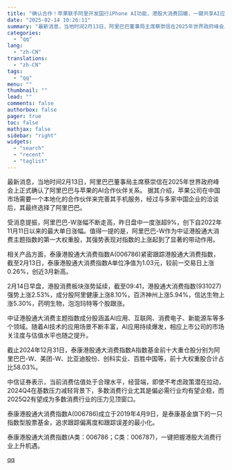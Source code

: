 ```yaml
---
title: "确认合作！苹果联手阿里开发国行iPhone AI功能，港股大消费回暖，一键共享AI应用爆发投资机遇"
date: "2025-02-14 10:26:11"
summary: "最新消息，当地时间2月13日，阿里巴巴董事局主席蔡崇信在2025年世界政府峰会上正式确认了阿里巴巴与..."
categories:
  - "qq"
lang:
  - "zh-CN"
translations:
  - "zh-CN"
tags:
  - "qq"
menu: ""
thumbnail: ""
lead: ""
comments: false
authorbox: false
pager: true
toc: false
mathjax: false
sidebar: "right"
widgets:
  - "search"
  - "recent"
  - "taglist"
---
```


最新消息，当地时间2月13日，阿里巴巴董事局主席蔡崇信在2025年世界政府峰会上正式确认了阿里巴巴与苹果的AI合作伙伴关系。 据其介绍，苹果公司在中国市场需要一个本地化的合作伙伴来完善其手机服务，经过与多家中国企业的洽谈后，其最终选择了阿里巴巴。

受消息提振，阿里巴巴-W涨幅不断走高，昨日盘中一度涨超9%，创下自2022年11月11日以来的最大单日涨幅。值得一提的是，阿里巴巴-W作为中证港股通大消费主题指数的第一大权重股，其强势表现对指数的上涨起到了显著的带动作用。

相关产品方面，泰康港股通大消费指数A(006786)紧密跟踪港股通大消费指数，截至2月13日，泰康港股通大消费指数A单位净值为1.03元，较前一交易日上涨0.26%，创近3月新高。

2月14日早盘，港股消费板块涨势延续，截至09:41，港股通大消费指数(931027)强势上涨2.53%，成分股阿里健康上涨8.10%，百济神州上涨5.94%，信达生物上涨5.30%，药明生物，泡泡玛特等个股跟涨。

中证港股通大消费主题指数成分股涵盖AI应用、互联网、消费电子、新能源车等多个领域。随着AI技术的应用场景不断丰富，AI应用持续爆发，相应上市公司的市场关注度与估值水平也随之提升。

截止2024年12月31日，泰康港股通大消费指数A指数基金前十大重仓股分别为阿里巴巴-W、美团-W、比亚迪股份、创科实业、百胜中国等，前十大权重股合计占比58.03%。

中信证券表示，当前消费估值处于合理水平，经营端，即使不考虑政策潜在拉动，2024Q4在基数压力减轻背景下，多数消费行业尤其是偏必需行业均有望企稳，而2025Q2有望成为多数消费行业的压力见顶窗口。

泰康港股通大消费指数A(006786)成立于2019年4月9日，是泰康基金旗下的一只指数型股票基金，追求跟踪偏离度和跟踪误差的最小化。

泰康港股通大消费指数(A类：006786；C类：006787)，一键把握港股大消费行业上升机遇。

[qq](https://new.qq.com/rain/a/20250214A02MTZ00)
